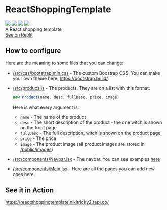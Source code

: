 # ReactShoppingTemplate
![](https://img.shields.io/github/issues/NikiTricky2/ReactShoppingTemplate) ![](https://img.shields.io/github/workflow/status/NikiTricky2/ReactShoppingTemplate/ReactShoppingTemplate) ![](https://img.shields.io/github/last-commit/NikiTricky2/ReactShoppingTemplate) ![](https://img.shields.io/uptimerobot/status/m788262689-23b1d0b5e71de971fd2ab87f?label=website%20status)  
A React shopping template  
[See on Replit](https://replit.com/@NikiTricky2/ReactShoppingTemplate)  

## How to configure
Here are the meaning to some files that you can change:  
* [/src/css/bootstrap.min.css](https://github.com/NikiTricky2/ReactShoppingTemplate/blob/main/src/css/bootstrap.min.css) - The custom Boostrap CSS. You can make your own theme here: https://bootstrap.build/
* [/src/producs.js](https://github.com/NikiTricky2/ReactShoppingTemplate/blob/main/src/producs.js) - The products. They are on a list with this format:
  ```js
  new Product(name, desc, fullDesc, price, image)
  ```
  Here is what every argument is:
  * `name` - The name of the product
  * `desc` - The short description of the product - the one witch is shown on the front page
  * `fullDesc` - The full description, witch is shown on the product page
  * `price` - The price
  * `image` - The product image (all product images are stored in [/public/images](https://github.com/NikiTricky2/ReactShoppingTemplate/tree/main/public/images))

* [/src/components/Navbar.jsx](https://github.com/NikiTricky2/ReactShoppingTemplate/blob/main/src/components/Navbar.jsx) - The navbar. You can see examples [here](https://getbootstrap.com/docs/5.0/components/navbar/)
* [/src/components/Main.jsx](https://github.com/NikiTricky2/ReactShoppingTemplate/blob/main/src/components/Main.jsx) - Here are all the pages you can add new ones here

## See it in Action
https://reactshoppingtemplate.nikitricky2.repl.co/
